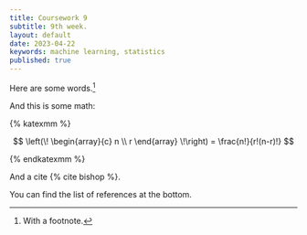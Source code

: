 ```yaml
---
title: Coursework 9
subtitle: 9th week.
layout: default
date: 2023-04-22
keywords: machine learning, statistics
published: true
---
```


Here are some words.[^1]

[^1]: With a footnote.

And this is some math:

{% katexmm %}

$$
\left(\!
    \begin{array}{c}
      n \\
      r
    \end{array}
  \!\right) = \frac{n!}{r!(n-r)!}
$$

{% endkatexmm %}

And a cite {% cite bishop %}.

You can find the list of references at the bottom.
